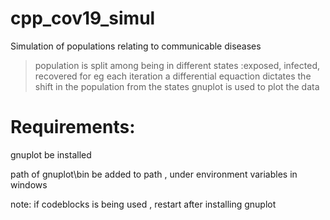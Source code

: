 # cpp_cov19_simul
Simulation of populations relating to communicable diseases
> population is split among being in different states :exposed, infected, recovered for eg
> each iteration a differential equaction dictates the shift in the population from the states
> gnuplot is used to plot the data

# Requirements:

gnuplot be installed 

path of gnuplot\bin be added to path , under environment variables in windows

note: if codeblocks is being used , restart after installing gnuplot
